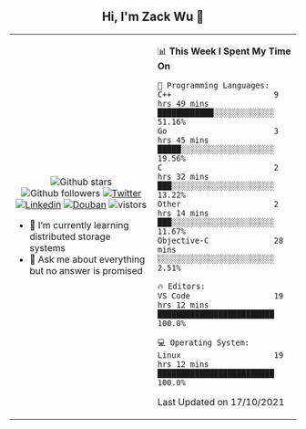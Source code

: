 <h2 align="center"> Hi, I'm Zack Wu 👋 </h2>

<table>
    <tr>
        <td valign="center" width="50%">
            <p align="center">
              <img src="https://img.shields.io/github/stars/izackwu?style=social" alt="Github stars" />
              <img src="https://img.shields.io/github/followers/izackwu?style=social" alt="Github followers" />
              <a href="https://twitter.com/_zackwu"><img src="https://img.shields.io/badge/@__zackwu-1DA1F2?style=flat&logo=Twitter&logoColor=white" alt="Twitter"/></a>
              <a href="https://www.linkedin.com/in/wuzhengke/?locale=en_US"><img src="https://img.shields.io/badge/@wuzhengke-0073b1?style=flat&logo=LinkedIn&logoColor=white" alt="Linkedin" /></a>
              <a href="https://www.douban.com/people/keith1"><img src="https://img.shields.io/badge/@keith1-007722?style=flat&logo=Douban&logoColor=white" alt="Douban" /></a>
              <img src="https://visitor-badge.glitch.me/badge?page_id=keithnull" alt="vistors" />
            </p>
            <ul>
                <li>🌱 I’m currently learning distributed storage systems</li>
                <li>💬 Ask me about everything but no answer is promised</li>
            </ul>
        </td>
       <td valign="top" width="50%">
    
<!--START_SECTION:waka-->
📊 **This Week I Spent My Time On** 

```text
💬 Programming Languages: 
C++                      9 hrs 49 mins       ████████████░░░░░░░░░░░░░   51.16% 
Go                       3 hrs 45 mins       █████░░░░░░░░░░░░░░░░░░░░   19.56% 
C                        2 hrs 32 mins       ███░░░░░░░░░░░░░░░░░░░░░░   13.22% 
Other                    2 hrs 14 mins       ███░░░░░░░░░░░░░░░░░░░░░░   11.67% 
Objective-C              28 mins             ░░░░░░░░░░░░░░░░░░░░░░░░░   2.51%

🔥 Editors: 
VS Code                  19 hrs 12 mins      █████████████████████████   100.0%

💻 Operating System: 
Linux                    19 hrs 12 mins      █████████████████████████   100.0%

```


 Last Updated on 17/10/2021
<!--END_SECTION:waka-->
</td></tr>
</table>


